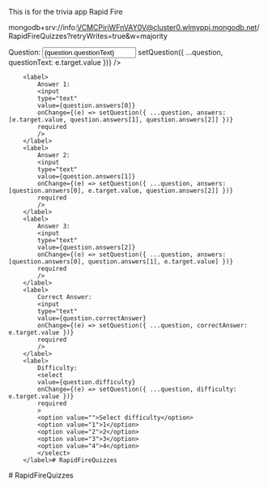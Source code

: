 This is for the trivia app Rapid Fire

mongodb+srv://info:VCMCPiriWFnVAY0V@cluster0.wlmyppj.mongodb.net/RapidFireQuizzes?retryWrites=true&w=majority


<div>
        <label>
            Question:
            <input
            type="text"
            value={question.questionText}
            onChange={(e) => setQuestion({ ...question, questionText: e.target.value })}
            />
        </label>
       
        <label>
            Answer 1:
            <input
            type="text"
            value={question.answers[0]}
            onChange={(e) => setQuestion({ ...question, answers: [e.target.value, question.answers[1], question.answers[2]] })}
            required
            />
        </label>
        <label>
            Answer 2:
            <input
            type="text"
            value={question.answers[1]}
            onChange={(e) => setQuestion({ ...question, answers: [question.answers[0], e.target.value, question.answers[2]] })}
            required
            />
        </label>
        <label>
            Answer 3:
            <input
            type="text"
            value={question.answers[2]}
            onChange={(e) => setQuestion({ ...question, answers: [question.answers[0], question.answers[1], e.target.value] })}
            required
            />
        </label>
        <label>
            Correct Answer:
            <input
            type="text"
            value={question.correctAnswer}
            onChange={(e) => setQuestion({ ...question, correctAnswer: e.target.value })}
            required
            />
        </label>
        <label>
            Difficulty:
            <select
            value={question.difficulty}
            onChange={(e) => setQuestion({ ...question, difficulty: e.target.value })}
            required
            >
            <option value="">Select difficulty</option>
            <option value="1">1</option>
            <option value="2">2</option>
            <option value="3">3</option>
            <option value="4">4</option>
            </select>
        </label>#   R a p i d F i r e Q u i z z e s  
 #   R a p i d F i r e Q u i z z e s  
 